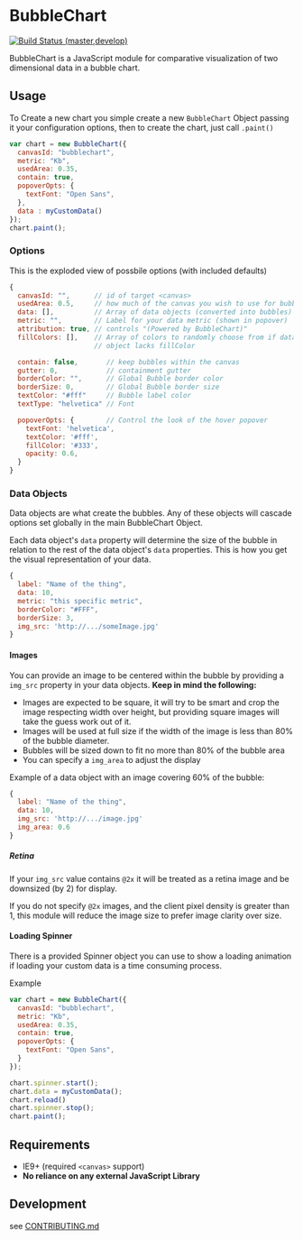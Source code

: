 # BubbleChart

[![Build Status (master,develop)](https://travis-ci.org/jondavidjohn/bubblechart.png?branch=master,develop)](https://travis-ci.org/jondavidjohn/bubblechart)

BubbleChart is a JavaScript module for comparative visualization of two dimensional data in a bubble chart.

## Usage

To Create a new chart you simple create a new `BubbleChart` Object passing it
your configuration options, then to create the chart, just call `.paint()`

```js
var chart = new BubbleChart({
  canvasId: "bubblechart",
  metric: "Kb",
  usedArea: 0.35,
  contain: true,
  popoverOpts: {
    textFont: "Open Sans",
  },
  data : myCustomData()
});
chart.paint();
```

### Options

This is the exploded view of possbile options (with included defaults)

```js
{
  canvasId: "",      // id of target <canvas>
  usedArea: 0.5,     // how much of the canvas you wish to use for bubbles
  data: [],          // Array of data objects (converted into bubbles)
  metric: "",        // Label for your data metric (shown in popover)
  attribution: true, // controls "(Powered by BubbleChart)"
  fillColors: [],    // Array of colors to randomly choose from if data
                     // object lacks fillColor

  contain: false,       // keep bubbles within the canvas
  gutter: 0,            // containment gutter
  borderColor: "",      // Global Bubble border color
  borderSize: 0,        // Global Bubble border size
  textColor: "#fff"     // Bubble label color
  textType: "helvetica" // Font

  popoverOpts: {        // Control the look of the hover popover
    textFont: 'helvetica',
    textColor: '#fff',
    fillColor: '#333',
    opacity: 0.6,
  }
}
```

### Data Objects

Data objects are what create the bubbles.  Any of these objects will cascade
options set globally in the main BubbleChart Object.

Each data object's `data` property will determine the size of the bubble in
relation to the rest of the data object's `data` properties.  This is how you
get the visual representation of your data.

```js
{
  label: "Name of the thing",
  data: 10,
  metric: "this specific metric",
  borderColor: "#FFF",
  borderSize: 3,
  img_src: 'http://.../someImage.jpg'
}
```

#### Images

You can provide an image to be centered within the bubble by providing
a `img_src` property in your data objects.  **Keep in mind the following:**

  - Images are expected to be square, it will try to be smart and crop the
  image respecting width over height, but providing square images will take
  the guess work out of it.
  - Images will be used at full size if the width of the image is less than
  80% of the bubble diameter.
  - Bubbles will be sized down to fit no more than 80% of the bubble area
  - You can specify a `img_area` to adjust the display

Example of a data object with an image covering 60% of the bubble:

```js
{
  label: "Name of the thing",
  data: 10,
  img_src: 'http://.../image.jpg'
  img_area: 0.6
}
```

##### Retina

If your `img_src` value contains `@2x` it will be treated as a retina image and
be downsized (by 2) for display.

If you do not specify `@2x` images, and the client pixel density is greater
than 1, this module will reduce the image size to prefer image clarity over size.

#### Loading Spinner

There is a provided Spinner object you can use to show a loading animation if
loading your custom data is a time consuming process.

Example

```js
var chart = new BubbleChart({
  canvasId: "bubblechart",
  metric: "Kb",
  usedArea: 0.35,
  contain: true,
  popoverOpts: {
    textFont: "Open Sans",
  }
});

chart.spinner.start();
chart.data = myCustomData();
chart.reload()
chart.spinner.stop();
chart.paint();
```

## Requirements

  - IE9+ (required `<canvas>` support)
  - **No reliance on any external JavaScript Library**

## Development

see [CONTRIBUTING.md](https://github.com/jondavidjohn/bubblechart/blob/develop/CONTRIBUTING.md)

